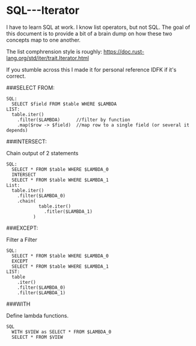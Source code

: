 # SQL---Iterator
I have to learn SQL at work. I know list operators, but not SQL. The goal of this document is to provide a bit of a brain dump on how these two concepts map to one another.

The list comphrension style is roughly: https://doc.rust-lang.org/std/iter/trait.Iterator.html

If you stumble across this I made it for personal reference IDFK if it's correct.


###SELECT FROM:

    SQL:
      SELECT $field FROM $table WHERE $LAMBDA
    LIST:
      table.iter()
        .filter($LAMBDA)      //filter by function
        .map($row -> $field)  //map row to a single field (or several it depends)
      
      
###INTERSECT:

Chain output of 2 statements

    SQL:
      SELECT * FROM $table WHERE $LAMBDA_0
      INTERSECT
      SELECT * FROM $table WHERE $LAMBDA_1
    List:
      table.iter()
        .filter($LAMBDA_0)
        .chain(
                table.iter()
                  .fitler($LAMBDA_1)
              )
        
###EXCEPT:

Filter a Filter

    SQL:
      SELECT * FROM $table WHERE $LAMBDA_0
      EXCEPT
      SELECT * FROM $table WHERE $LAMBDA_1
    LIST:
      table
        .iter()
        .filter($LAMBDA_0)
        .filter($LAMBDA_1)
        
        
###WITH

Define lambda functions.

    SQL
      WITH $VIEW as SELECT * FROM $LAMBDA_0
      SELECT * FROM $VIEW 
